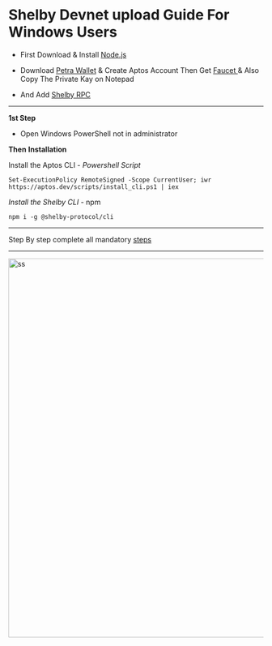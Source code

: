 # Shelby Devnet upload Guide For Windows Users

- First Download & Install [Node.js](https://nodejs.org/en/download) 

- Download [Petra Wallet](https://chromewebstore.google.com/detail/petra-aptos-wallet/ejjladinnckdgjemekebdpeokbikhfci?hl=en) & Create Aptos Account Then Get [Faucet
](https://docs.shelby.xyz/tools/cli#fund-account) & Also Copy The Private Kay on Notepad
- And Add [Shelby RPC](https://docs.shelby.xyz/tools/wallets/petra-setup#adding-shelby-devnet-network)
---

**1st Step**

- Open Windows PowerShell not in administrator 

**Then**
**Installation**

Install the Aptos CLI -
_Powershell Script_
```
Set-ExecutionPolicy RemoteSigned -Scope CurrentUser; iwr https://aptos.dev/scripts/install_cli.ps1 | iex
```

_Install the Shelby CLI_ - npm

```
npm i -g @shelby-protocol/cli
```

---


Step By step complete all mandatory [steps](https://docs.shelby.xyz/tools/cli#quick-start)

----



<img width="1475" height="748" alt="ss" src="https://github.com/user-attachments/assets/67c27a77-fd00-416a-916c-65220b356782" />
